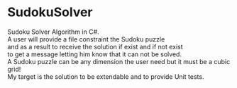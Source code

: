 # SudokuSolver
Sudoku Solver Algorithm in C#.<br/>
A user will provide a file constraint the Sudoku puzzle<br/>
and as a result to receive the solution if exist and if not exist<br/>
to get a message letting him know that it can not be solved.<br/> 
A Sudoku puzzle can be any dimension the user need but it must be a cubic grid!<br/>
My target is the solution to be extendable and to provide Unit tests.
